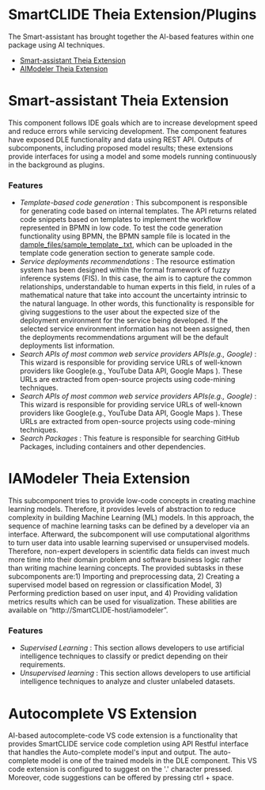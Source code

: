 # SmartCLIDE Theia Extension/Plugins
The Smart-assistant has brought together the AI-based features within one package using AI techniques.

- [ Smart-assistant Theia Extension](#smart-assistant-theia-extension-featuers)
- [AIModeler Theia Extension](#iamodeler-theia-extension)


# Smart-assistant Theia Extension
 This component follows IDE goals which are to increase development speed and reduce errors while servicing development. The component features have exposed DLE functionality and data using REST API. Outputs of subcomponents, including proposed model results; these extensions provide interfaces for using a model and some models running continuously in the background as plugins.
 
 ### Features
 
- *Template-based code generation* :   This subcomponent is responsible for generating code based on internal templates. The API returns related code snippets based on templates to implement the workflow represented in BPMN in low code. To test the code generation functionality using BPMN, the BPMN sample file is located in the [dample_files/sample_template_.txt](https://github.com/eclipse-opensmartclide/smartclide-smart-assistant-theia/tree/main/smart-assistant/smart-assistant/sample_files), which can be uploaded in the template code generation section to generate sample code.  
- *Service deployments recommendations* : The resource estimation system has been designed within the formal framework of fuzzy inference systems (FIS). In this case, the aim is to capture the common relationships, understandable to human experts in this field, in rules of a mathematical nature that take into account the uncertainty intrinsic to the natural language. In other words,  this functionality is responsible for giving suggestions to the user about the expected size of the deployment environment for the service being developed. If the selected service environment information has not been assigned, then the deployments recommendations argument will be the default deployments list information.
- *Search APIs of most common web service providers APIs(e.g., Google)* : This wizard is responsible for providing service URLs of well-known providers like Google(e.g.,  YouTube Data API, Google Maps ). These URLs are extracted from open-source projects using code-mining techniques. 
- *Search APIs of most common web service providers APIs(e.g., Google)* : This wizard is responsible for providing service URLs of well-known providers like Google(e.g.,  YouTube Data API, Google Maps ). These URLs are extracted from open-source projects using code-mining techniques. 
- *Search Packages* : This feature is responsible for searching GitHub Packages, including containers and other dependencies.

# IAModeler Theia Extension 
This subcomponent tries to provide low-code concepts in creating machine learning models. Therefore, it provides levels of abstraction to reduce complexity in building Machine Learning (ML) models. In this approach, the sequence of machine learning tasks can be defined by a developer via an interface. Afterward, the subcomponent will use computational algorithms to turn user data into usable learning supervised or unsupervised models. Therefore, non-expert developers in scientific data fields can invest much more time into their domain problem and software business logic rather than writing machine learning concepts. The provided subtasks in these subcomponents are:1) Importing and preprocessing data, 2) Creating a supervised model based on regression or classification Model, 3) Performing prediction based on user input, and 4) Providing validation metrics results which can be used for visualization. These abilities are available on “http://SmartCLIDE-host/iamodeler”.

 ### Features
 
- *Supervised Learning* :  This section allows developers to use artificial intelligence techniques to classify or predict depending on their requirements.
- *Unsupervised learning* : This section allows developers to use artificial intelligence techniques to analyze and cluster unlabeled datasets.

# Autocomplete VS Extension 
AI-based autocomplete-code VS code extension is a functionality that provides SmartCLIDE service code completion using API Restful interface that handles the Auto-complete model's input and output. The auto-complete model is one of the trained models in the DLE component. This VS code extension is configured to suggest on the '.' character pressed. Moreover, code suggestions can be offered by pressing ctrl + space.



